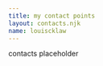 ```yaml
---
title: my contact points
layout: contacts.njk
name: louiscklaw
---
```


contacts placeholder

